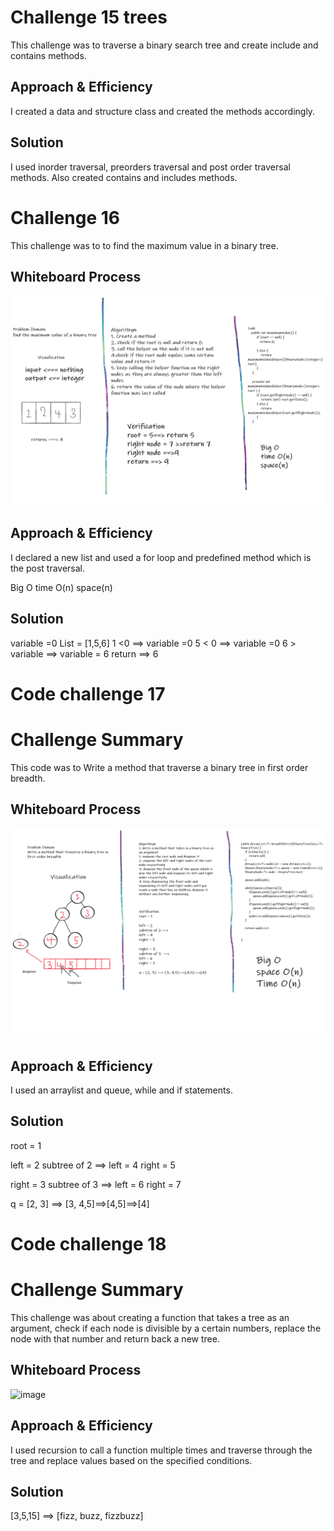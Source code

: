 # Challenge 15 trees

This challenge was to traverse a binary search tree and create include and contains methods.

## Approach & Efficiency

I created a data and structure class and created the methods accordingly.

## Solution

I used inorder traversal, preorders traversal and post order traversal methods. Also created contains and includes methods.

# Challenge 16

This challenge was to to find the maximum value in a binary tree.

## Whiteboard Process

![image](maximumValue.png)

## Approach & Efficiency

I declared a new list and used a for loop and predefined method which is the post traversal.

Big O
time O(n)
space(n)

## Solution

variable =0
List = [1,5,6]
1 <0 ==> variable =0
5 < 0 ==> variable =0
6 > variable ==> variable = 6
return ==> 6

# Code challenge 17
# Challenge Summary
This code was to Write a method that traverse a binary tree in first order breadth.

## Whiteboard Process
![image](breadthTraversal.png)

## Approach & Efficiency
I used an arraylist and queue, while and if statements. 

## Solution
root = 1

left = 2
subtree of 2 ==>
left = 4
right = 5

right = 3
subtree of 3  ==>
left = 6
right = 7

q = [2, 3] ==> [3, 4,5]==>[4,5]==>[4]

# Code challenge 18
# Challenge Summary
This challenge was about creating a function that takes a tree as an argument, check if each node is divisible by a certain numbers, replace the node with that number and return back a new tree.

## Whiteboard Process
![image](FizzBuzz.png)

## Approach & Efficiency
I used recursion to call a function multiple times and traverse through the tree and replace values based on the specified conditions. 

## Solution

[3,5,15]
==>
[fizz, buzz, fizzbuzz]